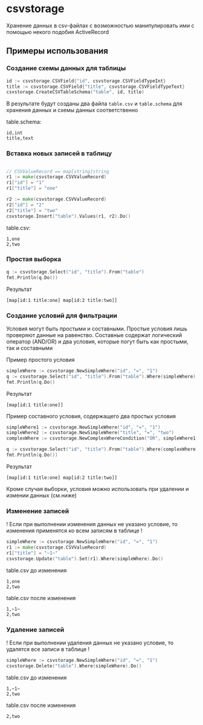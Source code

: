 # csvstorage
Хранение данных в csv-файлах с возможностью манипулировать ими с помощью некого подобия ActiveRecord

## Примеры использования

### Создание схемы данных для таблицы
```go
id := csvstorage.CSVField{"id", csvstorage.CSVFieldTypeInt}
title := csvstorage.CSVField{"title", csvstorage.CSVFieldTypeText}
csvstorage.CreateCSVTableSchema("table", id, title)
```
В результате будут созданы два файла `table.csv` и `table.schema` для хранения данных и схемы данных соответственно

table.schema:
```
id,int
title,text
```

### Вставка новых записей в таблицу

```go

// CSVValueRecord == map[string]string
r1 := make(csvstorage.CSVValueRecord)
r1["id"] = "1"
r1["title"] = "one"

r2 := make(csvstorage.CSVValueRecord)
r2["id"] = "2"
r2["title"] = "two"
csvstorage.Insert("table").Values(r1, r2).Do()
```
table.csv:
```
1,one
2,two

```

### Простая выборка

```go
q := csvstorage.Select("id", "title").From("table")
fmt.Println(q.Do())
```
Результат
```
[map[id:1 title:one] map[id:2 title:two]]
```


### Создание условий для фильтрации
Условия могут быть простыми и составными. Простые условия лишь проверяют данные на равенство. Составные содержат логический оператор (AND/OR) и два условия, которые погут быть как простыми, так и составными

Пример простого условия
```go
simpleWhere := csvstorage.NewSimpleWhere("id", "=", "1")
q := csvstorage.Select("id", "title").From("table").Where(simpleWhere)
fmt.Println(q.Do()
```
Результат
```
[map[id:1 title:one]]
```
Пример составного условия, содержащего два простых условия
```go
simpleWhere1 := csvstorage.NewSimpleWhere("id", "=", "1")
simpleWhere2 := csvstorage.NewSimpleWhere("title", "=", "two")
complexWhere := csvstorage.NewComplexWhereCondition("OR", simpleWhere1, simpleWhere2) // также можно использовать логический оператор "AND"

q := csvstorage.Select("id", "title").From("table").Where(complexWhere)
fmt.Println(q.Do())
```
Результат
```
[map[id:1 title:one] map[id:2 title:two]]
```

Кроме случая выборки, условия можно использовать при удалении и измении данных (см.ниже)

### Изменение записей

! Если при выполнении изменения данных не указано условие, то изменения применятся ко всем записям в таблице !

```go
simpleWhere := csvstorage.NewSimpleWhere("id", "=", "1")
r1 := make(csvstorage.CSVValueRecord)
r1["title"] = "~1~"
csvstorage.Update("table").Set(r1).Where(simpleWhere).Do()
```

table.csv до изменения
```
1,one
2,two
```
table.csv после изменения
```
1,~1~
2,two

```

### Удаление записей

! Если при выполнении удаления данных не указано условие, то удалятся все записи в таблице !

```go
simpleWhere := csvstorage.NewSimpleWhere("id", "=", "1")
csvstorage.Delete("table").Where(simpleWhere).Do()
```

table.csv до изменения
```
1,~1~
2,two
```
table.csv после изменения
```
2,two
```